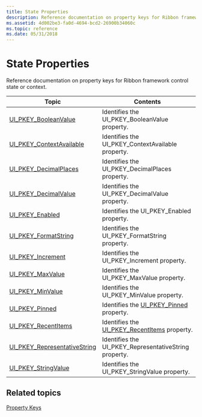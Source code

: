 ```yaml
---
title: State Properties
description: Reference documentation on property keys for Ribbon framework control state or context.
ms.assetid: 4d002be3-fa0d-4694-bcd2-26900b34060c
ms.topic: reference
ms.date: 05/31/2018
---
```


# State Properties

Reference documentation on property keys for Ribbon framework control state or context.



| Topic                                                                                                | Contents                                                                                                               |
|------------------------------------------------------------------------------------------------------|------------------------------------------------------------------------------------------------------------------------|
| [UI\_PKEY\_BooleanValue](windowsribbon-reference-properties-uipkey-booleanvalue.md)                 | Identifies the UI\_PKEY\_BooleanValue property.<br/>                                                             |
| [UI\_PKEY\_ContextAvailable](windowsribbon-reference-properties-uipkey-contextavailable.md)         | Identifies the UI\_PKEY\_ContextAvailable property.<br/>                                                         |
| [UI\_PKEY\_DecimalPlaces](windowsribbon-reference-properties-uipkey-decimalplaces.md)               | Identifies the UI\_PKEY\_DecimalPlaces property.<br/>                                                            |
| [UI\_PKEY\_DecimalValue](windowsribbon-reference-properties-uipkey-decimalvalue.md)                 | Identifies the UI\_PKEY\_DecimalValue property.<br/>                                                             |
| [UI\_PKEY\_Enabled](windowsribbon-reference-properties-uipkey-enabled.md)                           | Identifies the UI\_PKEY\_Enabled property.<br/>                                                                  |
| [UI\_PKEY\_FormatString](windowsribbon-reference-properties-uipkey-formatstring.md)                 | Identifies the UI\_PKEY\_FormatString property.<br/>                                                             |
| [UI\_PKEY\_Increment](windowsribbon-reference-properties-uipkey-increment.md)                       | Identifies the UI\_PKEY\_Increment property.<br/>                                                                |
| [UI\_PKEY\_MaxValue](windowsribbon-reference-properties-uipkey-maxvalue.md)                         | Identifies the UI\_PKEY\_MaxValue property.<br/>                                                                 |
| [UI\_PKEY\_MinValue](windowsribbon-reference-properties-uipkey-minvalue.md)                         | Identifies the UI\_PKEY\_MinValue property.<br/>                                                                 |
| [UI\_PKEY\_Pinned](windowsribbon-reference-properties-uipkey-pinned.md)                             | Identifies the [UI\_PKEY\_Pinned](windowsribbon-reference-properties-uipkey-pinned.md) property.<br/>           |
| [UI\_PKEY\_RecentItems](windowsribbon-reference-properties-uipkey-recentitems.md)                   | Identifies the [UI\_PKEY\_RecentItems](windowsribbon-reference-properties-uipkey-recentitems.md) property.<br/> |
| [UI\_PKEY\_RepresentativeString](windowsribbon-reference-properties-uipkey-representativestring.md) | Identifies the UI\_PKEY\_RepresentativeString property.<br/>                                                     |
| [UI\_PKEY\_StringValue](windowsribbon-reference-properties-uipkey-stringvalue.md)                   | Identifies the UI\_PKEY\_StringValue property.<br/>                                                              |



 

## Related topics

<dl> <dt>

[Property Keys](windowsribbon-reference-properties.md)
</dt> </dl>

 

 





